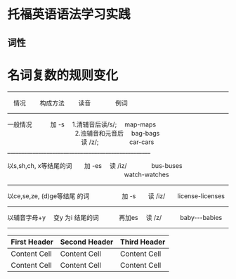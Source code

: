 托福英语语法学习实践
==================


词性
------------------

# 名词复数的规则变化



___________________________________________________
　情况　　 构成方法　　 读音　　　　例词
__________________________________________________
一般情况　　　加 -s　 1.清辅音后读/s/;　 map-maps 
　　　　　　　　　　　2.浊辅音和元音后　 bag-bags
　　　　　　　　　　　　读 /z/;　　　　　car-cars
___________________________________________________　　


以s,sh,ch,
x等结尾的词　　加 -es　 读 /iz/　　　　bus-buses 
　　　　　　　　　　　　　　　　　　　watch-watches
___________________________________________________
以ce,se,ze,
(d)ge等结尾
的词　　　　　 加 -s　　读 /iz/　　license-licenses
___________________________________________________
以辅音字母+y　 变y 为i
结尾的词　　　 再加es　 读 /z/　　　baby---babies
___________________________________________________

First Header | Second Header | Third Header
------------ | ------------- | ------------
Content Cell | Content Cell  | Content Cell
Content Cell | Content Cell  | Content Cell
